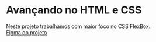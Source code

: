 # Avançando no HTML e CSS
Neste projeto trabalhamos com maior foco no CSS FlexBox.<br>
[Figma do projeto](https://www.figma.com/design/oASycIbg4NzDr8VUhhNVkc/Perfil-de-viagens-(Community)-(Copy)?node-id=3-811&t=mgD7UOUT7STyWd4M-0)
